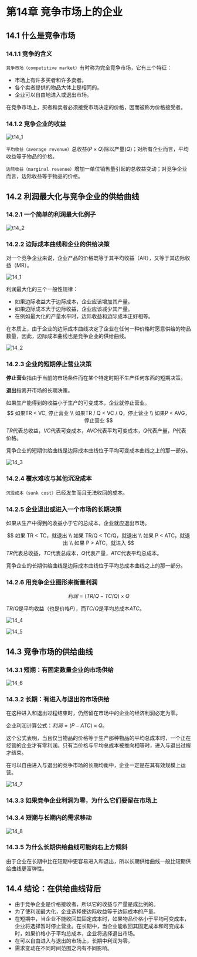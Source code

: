 # 第14章 竞争市场上的企业



## 14.1 什么是竞争市场

### 14.1.1 竞争的含义

`竞争市场（competitive market）`有时称为完全竞争市场，它有三个特征：

- 市场上有许多买者和许多卖者。
- 各个卖者提供的物品大体上是相同的。
- 企业可以自由地进入或退出市场。

在竞争市场上，买者和卖者必须接受市场决定的价格，因而被称为价格接受者。

### 14.1.2 竞争企业的收益

![t14_1](res/t14_1.png)

`平均收益（average revenue）`总收益$(P \times Q)$除以产量$(Q)$；对所有企业而言，平均收益等于物品的价格。

`边际收益（marginal revenue）`增加一单位销售量引起的总收益变动；对竞争企业而言，边际收益等于物品的价格。



## 14.2 利润最大化与竞争企业的供给曲线

### 14.2.1 一个简单的利润最大化例子

![t14_2](res/t14_2.png)

### 14.2.2 边际成本曲线和企业的供给决策

对一个竞争企业来说，企业产品的价格既等于其平均收益（AR），又等于其边际收益（MR）。

![14_1](res/14_1.png)

利润最大化的三个一般性规律：

- 如果边际收益大于边际成本，企业应该增加其产量。
- 如果边际成本大于边际收益，企业应该减少其产量。
- 在例如最大化的产量水平时，边际收益和边际成本正好相等。

在本质上，由于企业的边际成本曲线决定了企业在任何一种价格时愿意供给的物品数量，因此，边际成本曲线也是竞争企业的供给曲线。

![14_2](res/14_2.png)

### 14.2.3 企业的短期停止营业决策

**停止营业**指由于当前的市场条件而在某个特定时期不生产任何东西的短期决策。

**退出**指离开市场的长期决策。

如果生产能得到的收益小于生产的可变成本，企业就停止营业。
$$
如果TR < VC, 停止营业 \\
如果TR / Q < VC / Q，停止营业 \\
如果P < AVG，停止营业
$$
$TR$代表总收益，$VC$代表可变成本，$AVC$代表平均可变成本，$Q$代表产量，$P$代表价格。

竞争企业的短期供给曲线是边际成本曲线位于平均可变成本曲线之上的那一部分。

![14_3](res/14_3.png)

### 14.2.4 覆水难收与其他沉没成本

`沉没成本（sunk cost）`已经发生而且无法收回的成本。

### 14.2.5 企业退出或进入一个市场的长期决策

如果从生产中得到的收益小于它的总成本，企业就应退出市场。

$$
如果 TR < TC，就退出 \\
如果 TR/Q < TC/Q，就退出 \\
如果 P < ATC，就退出 \\
如果 P > ATC，就进入
$$
$TR$代表总收益，$TC$代表总成本，$Q$代表产量，$ATC$代表平均总成本。

竞争企业的长期供给曲线是边际成本曲线位于平均总成本曲线之上的那一部分。

### 14.2.6 用竞争企业图形来衡量利润

$$
利润 = (TR/Q - TC/Q) \times Q
$$

$TR/Q$是平均收益（也是价格$P$），而$TC/Q$是平均总成本$ATC$。

![14_4](res/14_4.png)

![14_5](res/14_5.png)



## 14.3 竞争市场的供给曲线

### 14.3.1 短期：有固定数量企业的市场供给

![14_6](res/14_6.png)

### 14.3.2 长期：有进入与退出的市场供给

在这种进入和退出过程结束时，仍然留在市场中的企业的经济利润必定为零。

企业利润计算公式：$利润 = (P - ATC) \times Q$。

这个公式表明，当且仅当物品的价格等于生产那种物品的平均总成本时，一个正在经营的企业才有零利润。只有当价格与平均总成本被推向相等时，进入与退出过程才结束。

在可以自由进入与退出的竞争市场的长期均衡中，企业一定是在其有效规模上运营。

![14_7](res/14_7.png)

### 14.3.3 如果竞争企业利润为零，为什么它们要留在市场上

### 14.3.4 短期与长期内的需求移动

![14_8](res/14_8.png)

### 14.3.5 为什么长期供给曲线可能向右上方倾斜

由于企业在长期中比在短期中更容易进入和退出，所以长期供给曲线一般比短期供给曲线更富弹性。



## 14.4 结论：在供给曲线背后

- 由于竞争企业是价格接收者，所以它的收益与产量是成比例的。
- 为了使利润最大化，企业选择使边际收益等于边际成本的产量。
- 在短期中，当企业不能收回其固定成本时，如果物品价格小于平均可变成本，企业将选择暂时停止营业。在长期中，当企业能收回其固定成本和可变成本时，如果价格小于平均总成本，企业将选择退出市场。
- 在可以自由进入与退出的市场上，长期中利润为零。
- 需求变动在不同时间范围之内有不同影响。
